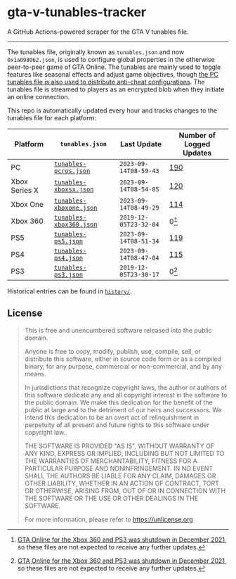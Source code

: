 # gta-v-tunables-tracker

A GitHub Actions-powered scraper for the GTA V tunables file.

---

The tunables file, originally known as `tunables.json` and now
`0x1a098062.json`, is used to configure global properties in the otherwise
peer-to-peer game of GTA Online. The tunables are mainly used to toggle
features like seasonal effects and adjust game objectives, though
[the PC tunables file is also used to distribute anti-cheat configurations](https://github.com/yubie-re/gtav-sigscan).
The tunables file is streamed to players as an encrypted blob when they
initiate an online connection.

This repo is automatically updated every hour and tracks changes to the
tunables file for each platform:

|Platform|`tunables.json`|Last Update|Number of Logged Updates|
|-|-|-|-|
|PC|[`tunables-pcros.json`](https://github.com/branw/gta-v-tunables-tracker/blob/main/tunables-pcros.json)|`2023-09-14T08-59-43`|[190](https://github.com/branw/gta-v-tunables-tracker/blob/main/changelog-pcros.md)|
|Xbox Series X|[`tunables-xboxsx.json`](https://github.com/branw/gta-v-tunables-tracker/blob/main/tunables-xboxsx.json)|`2023-09-14T08-54-05`|[120](https://github.com/branw/gta-v-tunables-tracker/blob/main/changelog-xboxsx.md)|
|Xbox One|[`tunables-xboxone.json`](https://github.com/branw/gta-v-tunables-tracker/blob/main/tunables-xboxone.json)|`2023-09-14T08-49-29`|[114](https://github.com/branw/gta-v-tunables-tracker/blob/main/changelog-xboxone.md)|
|Xbox 360|[`tunables-xbox360.json`](https://github.com/branw/gta-v-tunables-tracker/blob/main/tunables-xbox360.json)|`2019-12-05T23-32-04`|0[^1]|
|PS5|[`tunables-ps5.json`](https://github.com/branw/gta-v-tunables-tracker/blob/main/tunables-ps5.json)|`2023-09-14T08-51-34`|[119](https://github.com/branw/gta-v-tunables-tracker/blob/main/changelog-ps5.md)|
|PS4|[`tunables-ps4.json`](https://github.com/branw/gta-v-tunables-tracker/blob/main/tunables-ps4.json)|`2023-09-14T08-47-04`|[115](https://github.com/branw/gta-v-tunables-tracker/blob/main/changelog-ps4.md)|
|PS3|[`tunables-ps3.json`](https://github.com/branw/gta-v-tunables-tracker/blob/main/tunables-ps3.json)|`2019-12-05T23-30-17`|0[^1]|

Historical entries can be found in [`history/`](https://github.com/branw/gta-v-tunables-tracker/blob/main/history).

[^1]: [GTA Online for the Xbox 360 and PS3 was shutdown in December 2021](https://www.rockstargames.com/newswire/article/51989315o2aa3a/gta-online-for-playstation-3-and-xbox-360-will-shut-down-on-december-1),
so these files are not expected to receive any further updates.

## License

> This is free and unencumbered software released into the public domain.
> 
> Anyone is free to copy, modify, publish, use, compile, sell, or
> distribute this software, either in source code form or as a compiled
> binary, for any purpose, commercial or non-commercial, and by any
> means.
> 
> In jurisdictions that recognize copyright laws, the author or authors
> of this software dedicate any and all copyright interest in the
> software to the public domain. We make this dedication for the benefit
> of the public at large and to the detriment of our heirs and
> successors. We intend this dedication to be an overt act of
> relinquishment in perpetuity of all present and future rights to this
> software under copyright law.
> 
> THE SOFTWARE IS PROVIDED "AS IS", WITHOUT WARRANTY OF ANY KIND,
> EXPRESS OR IMPLIED, INCLUDING BUT NOT LIMITED TO THE WARRANTIES OF
> MERCHANTABILITY, FITNESS FOR A PARTICULAR PURPOSE AND NONINFRINGEMENT.
> IN NO EVENT SHALL THE AUTHORS BE LIABLE FOR ANY CLAIM, DAMAGES OR
> OTHER LIABILITY, WHETHER IN AN ACTION OF CONTRACT, TORT OR OTHERWISE,
> ARISING FROM, OUT OF OR IN CONNECTION WITH THE SOFTWARE OR THE USE OR
> OTHER DEALINGS IN THE SOFTWARE.
> 
> For more information, please refer to <https://unlicense.org>
